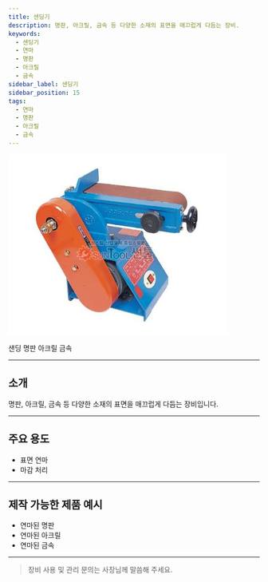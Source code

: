 ```yaml
---
title: 샌딩기
description: 명판, 아크릴, 금속 등 다양한 소재의 표면을 매끄럽게 다듬는 장비.
keywords:
  - 샌딩기
  - 연마
  - 명판
  - 아크릴
  - 금속
sidebar_label: 샌딩기
sidebar_position: 15
tags:
  - 연마
  - 명판
  - 아크릴
  - 금속
---
```


<div style={{textAlign:'center'}}>
  <img src="/img/machine/샌딩기.jpeg" alt="샌딩기" style={{maxWidth:'400px', borderRadius:'8px', boxShadow:'0 2px 8px #ccc'}} />
</div>

<span class="badge badge--primary">샌딩</span>
<span class="badge badge--info">명판</span>
<span class="badge badge--info">아크릴</span>
<span class="badge badge--info">금속</span>

---

## 소개
명판, 아크릴, 금속 등 다양한 소재의 표면을 매끄럽게 다듬는 장비입니다.

---

## 주요 용도
- 표면 연마
- 마감 처리

---

## 제작 가능한 제품 예시
- 연마된 명판
- 연마된 아크릴
- 연마된 금속

---

> 장비 사용 및 관리 문의는 사장님께 말씀해 주세요. 